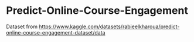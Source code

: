 # Predict-Online-Course-Engagement
Dataset from https://www.kaggle.com/datasets/rabieelkharoua/predict-online-course-engagement-dataset/data

